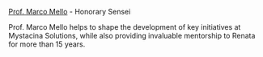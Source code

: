 [Prof. Marco Mello](https://marcomellolab.wordpress.com/people/pi/) - Honorary Sensei

Prof. Marco Mello helps to shape the development of key initiatives at Mystacina Solutions, while also providing invaluable mentorship to Renata for more than 15 years.
